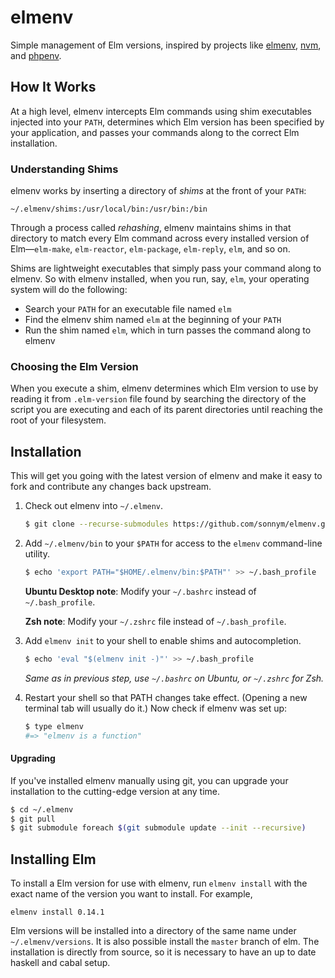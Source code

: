 # elmenv

Simple management of Elm versions, inspired by projects like
[elmenv](https://github.com/sstephenson/elmenv),
[nvm](https://github.com/creationix/nvm), and
[phpenv](https://github.com/phpenv/phpenv).

## How It Works

At a high level, elmenv intercepts Elm commands using shim
executables injected into your `PATH`, determines which Elm version
has been specified by your application, and passes your commands along
to the correct Elm installation.

### Understanding Shims

elmenv works by inserting a directory of _shims_ at the front of your
`PATH`:

    ~/.elmenv/shims:/usr/local/bin:/usr/bin:/bin

Through a process called _rehashing_, elmenv maintains shims in that
directory to match every Elm command across every installed version
of Elm—`elm-make`, `elm-reactor`, `elm-package`, `elm-reply`, `elm`,
and so on.

Shims are lightweight executables that simply pass your command along
to elmenv. So with elmenv installed, when you run, say, `elm`, your
operating system will do the following:

* Search your `PATH` for an executable file named `elm`
* Find the elmenv shim named `elm` at the beginning of your `PATH`
* Run the shim named `elm`, which in turn passes the command along to
  elmenv

### Choosing the Elm Version

When you execute a shim, elmenv determines which Elm version to use by
reading it from `.elm-version` file found by searching the directory of the
script you are executing and each of its parent directories until reaching
the root of your filesystem.

## Installation

This will get you going with the latest version of elmenv and make it
easy to fork and contribute any changes back upstream.

1. Check out elmenv into `~/.elmenv`.

    ~~~ sh
    $ git clone --recurse-submodules https://github.com/sonnym/elmenv.git ~/.elmenv
    ~~~

2. Add `~/.elmenv/bin` to your `$PATH` for access to the `elmenv`
   command-line utility.

    ~~~ sh
    $ echo 'export PATH="$HOME/.elmenv/bin:$PATH"' >> ~/.bash_profile
    ~~~

    **Ubuntu Desktop note**: Modify your `~/.bashrc` instead of `~/.bash_profile`.

    **Zsh note**: Modify your `~/.zshrc` file instead of `~/.bash_profile`.

3. Add `elmenv init` to your shell to enable shims and autocompletion.

    ~~~ sh
    $ echo 'eval "$(elmenv init -)"' >> ~/.bash_profile
    ~~~

    _Same as in previous step, use `~/.bashrc` on Ubuntu, or `~/.zshrc` for Zsh._

4. Restart your shell so that PATH changes take effect. (Opening a new
   terminal tab will usually do it.) Now check if elmenv was set up:

    ~~~ sh
    $ type elmenv
    #=> "elmenv is a function"
    ~~~

#### Upgrading

If you've installed elmenv manually using git, you can upgrade your
installation to the cutting-edge version at any time.

~~~ sh
$ cd ~/.elmenv
$ git pull
$ git submodule foreach $(git submodule update --init --recursive)
~~~

## Installing Elm

To install a Elm version for use with elmenv, run `elmenv install` with the
exact name of the version you want to install. For example,

    elmenv install 0.14.1

Elm versions will be installed into a directory of the same name under
`~/.elmenv/versions`. It is also possible install the `master` branch of
elm. The installation is directly from source, so it is necessary to have
an up to date haskell and cabal setup.

